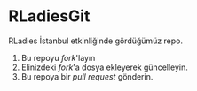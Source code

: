 # RLadiesGit

RLadies İstanbul etkinliğinde gördüğümüz repo. 

1. Bu repoyu _fork_'layın
2. Elinizdeki _fork_'a dosya ekleyerek güncelleyin.
3. Bu repoya bir _pull request_ gönderin.
